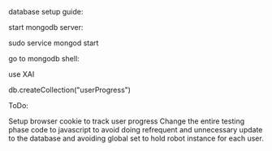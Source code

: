 database setup guide:

start mongodb server:

sudo service mongod start

go to mongodb shell:

use XAI

db.createCollection("userProgress")

ToDo:

Setup browser cookie to track user progress
Change the entire testing phase code to javascript to avoid doing refrequent and unnecessary update to the database and avoiding global set to hold robot instance for each user.


